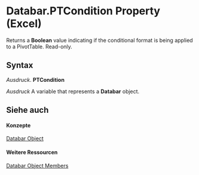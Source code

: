 
# Databar.PTCondition Property (Excel)

Returns a  **Boolean** value indicating if the conditional format is being applied to a PivotTable. Read-only.


## Syntax

 _Ausdruck_. **PTCondition**

 _Ausdruck_ A variable that represents a **Databar** object.


## Siehe auch


#### Konzepte


[Databar Object](2684e913-c278-e6be-ba9d-053b6ad58bae.md)
#### Weitere Ressourcen


[Databar Object Members](http://msdn.microsoft.com/library/137f7e88-bb61-48a3-d2cb-76a8282cd62e%28Office.15%29.aspx)